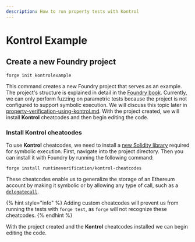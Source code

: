 ```yaml
---
description: How to run property tests with Kontrol
---
```


# Kontrol Example

## Create a new Foundry project

```
forge init kontrolexample
```

This command creates a new Foundry project that serves as an example. The project's structure is explained in detail in the [Foundry book](https://book.getfoundry.sh/projects/project-layout). Currently, we can only perform fuzzing on parametric tests because the project is not configured to support symbolic execution. We will discuss this topic later in [property-verification-using-kontrol.md](property-verification-using-kontrol.md "mention"). With the project created, we will install **Kontrol** cheatcodes and then begin editing the code.

### Install Kontrol cheatcodes

To use **Kontrol** cheatcodes, we need to install a [new Solidity library](https://github.com/runtimeverification/kontrol-cheatcodes/) required for symbolic execution. First, navigate into the project directory. Then you can install it with Foundry by running the following command:

```
forge install runtimeverification/kontrol-cheatcodes
```

These cheatcodes enable us to generalize the storage of an Ethereum account by making it symbolic or by allowing any type of call, such as a [`delegatecall`](https://www.evm.codes/#f4).&#x20;

{% hint style="info" %}
Adding custom cheatcodes will prevent us from running the tests with `forge test`, as `forge` will not recognize these cheatcodes.
{% endhint %}

With the project created and the **Kontrol** cheatcodes installed we can begin editing the code.
